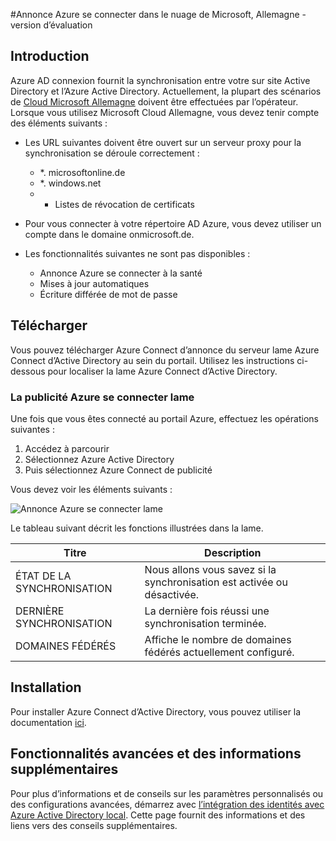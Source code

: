 <properties
    pageTitle="AD Azure se connecter en Allemagne de nuage Microsoft"
    description="Azure Connect de publicité s’intégrera les répertoires locaux avec Azure Active Directory. Cela vous permet de fournir une identité commune pour les applications SaaS, Azure et Office 365 intégrées à AD Azure."
    keywords="Introduction à Azure Connect d’Active Directory, vue d’ensemble de Azure Connect d’Active Directory, nouveautés Azure Connect d’Active Directory, installation d’active directory, Allemagne, forêt-noire"
    services="active-directory"
    documentationCenter=""
    authors="billmath"
    manager="femila"
    editor=""/>

<tags
    ms.service="active-directory"
    ms.workload="identity"
    ms.tgt_pltfrm="na"
    ms.devlang="na"
    ms.topic="get-started-article"
    ms.date="09/08/2016"
    ms.author="billmath"/>

#<a name="azure-ad-connect-in-microsoft-cloud-germany---public-preview"></a>Annonce Azure se connecter dans le nuage de Microsoft, Allemagne - version d’évaluation

## <a name="introduction"></a>Introduction
Azure AD connexion fournit la synchronisation entre votre sur site Active Directory et l’Azure Active Directory.
Actuellement, la plupart des scénarios de [Cloud Microsoft Allemagne](https://www.microsoft.com/de-de/cloud/deutschland/default.aspx) doivent être effectuées par l’opérateur. Lorsque vous utilisez Microsoft Cloud Allemagne, vous devez tenir compte des éléments suivants :


- Les URL suivantes doivent être ouvert sur un serveur proxy pour la synchronisation se déroule correctement :
    - *. microsoftonline.de
    - *. windows.net
    - + Listes de révocation de certificats

- Pour vous connecter à votre répertoire AD Azure, vous devez utiliser un compte dans le domaine onmicrosoft.de.
- Les fonctionnalités suivantes ne sont pas disponibles :
    - Annonce Azure se connecter à la santé
    - Mises à jour automatiques
    - Écriture différée de mot de passe

## <a name="download"></a>Télécharger
Vous pouvez télécharger Azure Connect d’annonce du serveur lame Azure Connect d’Active Directory au sein du portail.  Utilisez les instructions ci-dessous pour localiser la lame Azure Connect d’Active Directory.

### <a name="the-azure-ad-connect-blade"></a>La publicité Azure se connecter lame

Une fois que vous êtes connecté au portail Azure, effectuez les opérations suivantes :

1. Accédez à parcourir
2.  Sélectionnez Azure Active Directory
3.  Puis sélectionnez Azure Connect de publicité

Vous devez voir les éléments suivants :

![Annonce Azure se connecter lame](media\active-directory-aadconnect-germany\germany1.png)

 
Le tableau suivant décrit les fonctions illustrées dans la lame.


Titre|Description|
----- | ----- |
ÉTAT DE LA SYNCHRONISATION|Nous allons vous savez si la synchronisation est activée ou désactivée.|
DERNIÈRE SYNCHRONISATION|La dernière fois réussi une synchronisation terminée.|
DOMAINES FÉDÉRÉS|Affiche le nombre de domaines fédérés actuellement configuré.|


## <a name="installation"></a>Installation
Pour installer Azure Connect d’Active Directory, vous pouvez utiliser la documentation [ici](active-directory-aadconnect.md#install-azure-ad-connect).

## <a name="advanced-features-and-additional-information"></a>Fonctionnalités avancées et des informations supplémentaires
Pour plus d’informations et de conseils sur les paramètres personnalisés ou des configurations avancées, démarrez avec [l’intégration des identités avec Azure Active Directory local](active-directory-aadconnect.md).  Cette page fournit des informations et des liens vers des conseils supplémentaires.
